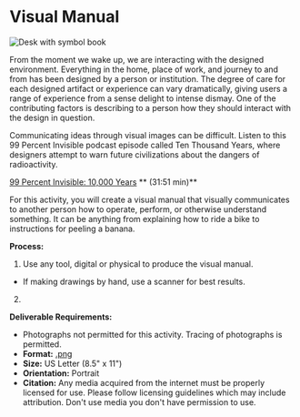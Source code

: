 # Visual Manual
![Desk with symbol book](https://unsplash.it/1000/400?image=119)

From the moment we wake up, we are interacting with the designed environment. Everything in the home, place of work, and journey to and from has been designed by a person or institution. The degree of care for each designed artifact or experience can vary dramatically, giving users a range of experience from a sense delight to intense dismay. One of the contributing factors is describing to a person how they should interact with the design in question.

Communicating ideas through visual images can be difficult. Listen to this 99 Percent Invisible podcast episode called Ten Thousand Years, where designers attempt to warn future civilizations about the dangers of radioactivity. 
  
[99 Percent Invisible: 10,000 Years](http://99percentinvisible.org/episode/ten-thousand-years/) ** (31:51 min)**

For this activity, you will create a visual manual that visually communicates to another person how to operate, perform, or otherwise understand something. It can be anything from explaining how to ride a bike to instructions for peeling a banana.

**Process:**
1. Use any tool, digital or physical to produce the visual manual.
  - If making drawings by hand, use a scanner for best results.
2. 

**Deliverable Requirements:**
- Photographs not permitted for this activity. Tracing of photographs is permitted.
- **Format:** [.png](https://en.wikipedia.org/wiki/Portable_Network_Graphics)
- **Size:** US Letter (8.5" x 11")
- **Orientation:** Portrait
- **Citation:** Any media acquired from the internet must be properly licensed for use. Please follow licensing guidelines which may include attribution. Don't use media you don't have permission to use. 
